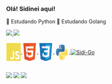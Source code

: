 ### Olá! Sidinei aqui!
📕 Estudando Python
📘 Estudando Golang

<div align="inline_block">
  <a href="https://github.com/sidivianna">
  <img height="120em" src="https://github-readme-stats.vercel.app/api?username=sidivianna&show_icons=true&theme=dark&include_all_commits=true&count_private=true"/>
  <img height="120em" src="https://github-readme-stats.vercel.app/api/top-langs/?username=sidivianna&layout=compact&langs_count=7&theme=dark"/>
</div>
  <div style="display: center"><br>
  <img align="center" alt="Sidi-Js" height="50" width="40" src="https://raw.githubusercontent.com/devicons/devicon/master/icons/javascript/javascript-plain.svg">
  <img align="center" alt="Sidi-HTML" height="50" width="40" src="https://raw.githubusercontent.com/devicons/devicon/master/icons/html5/html5-original.svg">
  <img align="center" alt="Sidi-CSS" height="50" width="40" src="https://raw.githubusercontent.com/devicons/devicon/master/icons/css3/css3-original.svg">
  <img align="center" alt="Sidi-Python" height="50" width="40" src="https://raw.githubusercontent.com/devicons/devicon/master/icons/python/python-original.svg">
  <img align="center" alt="Sidi-Go" height="50" width="40" src="https://cdn.jsdelivr.net/gh/devicons/devicon/icons/go/go-original-wordmark.svg">
 </div>

  ##
  
  <div> 
  <a href="https://instagram.com/sidivianna_personal" target="_blank"><img src="https://img.shields.io/badge/-Instagram-%23E4405F?style=for-the-badge&logo=instagram&logoColor=white" target="_blank"></a>
  <a href = "mailto:sidineirochavianna19@gmail.com"><img src="https://img.shields.io/badge/-Gmail-%23333?style=for-the-badge&logo=gmail&logoColor=white" target="_blank"></a>
  <a href="https://www.linkedin.com/in/sidineivianna" target="_blank"><img src="https://img.shields.io/badge/-LinkedIn-%230077B5?style=for-the-badge&logo=linkedin&logoColor=white" target="_blank"></a> 

 
</div>
